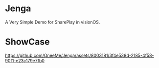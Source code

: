 # Jenga

A Very Simple Demo for SharePlay in visionOS.

# ShowCase

https://github.com/OneeMe/Jenga/assets/8003181/3f4e538d-2185-4f58-90f1-e23c179e7fb0
